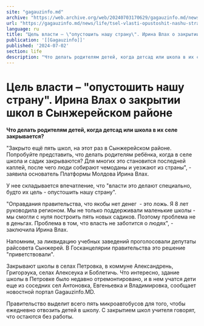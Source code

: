 ```yaml
---
site: "gagauzinfo.md"
archive: "https://web.archive.org/web/20240703170629/gagauzinfo.md/news/life/tsel-vlasti-opustoshit-nashu-stranu-irina-vlah-o-zakritii-shkol-v-sinzhereiskom-raione"
url: "https://gagauzinfo.md/news/life/tsel-vlasti-opustoshit-nashu-stranu-irina-vlah-o-zakritii-shkol-v-sinzhereiskom-raione"
language: ru
title: "Цель власти – \"опустошить нашу страну\". Ирина Влах о закрытии школ в Сынжерейском районе"
publication: '[[Gagauzinfo]]'
published: '2024-07-02'
section: life
description: "Что делать родителям детей, когда детсад или школа в их селе закрывается?"
---
```


# Цель власти – "опустошить нашу страну". Ирина Влах о закрытии школ в Сынжерейском районе

**Что делать родителям детей, когда детсад или школа в их селе закрывается?**

"Закрыто ещё пять школ, на этот раз в Сынжерейском районе. Попробуйте представить, что делать родителям ребёнка, когда в селе школа и садик закрываются? Для многих это становится последней каплей, после чего люди собирают чемоданы и уезжают из страны", - заявила основатель Платформы Молдова Ирина Влах.

У нее складывается впечатление, что "власти это делают специально, будто их цель - опустошить нашу страну".

"Оправдания правительства, что якобы нет денег  - это ложь. Я 8 лет руководила регионом. Мы не только поддерживали маленькие школы - мы смогли с нуля построить пять новых садиков. Поэтому проблема не в деньгах. Проблема в том, что власть не заботится о людях", - заключила Ирина Влах.

Напомним, за ликвидацию учебных заведений проголосовали депутаты райсовета Сынжерей. В Госканцелярии правительства это решение "приветствовали".

Закрывают школы в селах Петровка, в коммуне Александрень, Григорэука, селах Алексеука и Боблетичь. Что интересно, здание школы в Петровке было недавно отремонтировано, и в нем учатся дети еще из соседних сел Антоновка, Евгеньевка и Владимировка, сообщает новостной портал Gagauzinfo.MD.

Правительство выделит всего пять микроавтобусов для того, чтобы ежедневно отвозить детей в школу. С закрытием школ учителя говорят, что остаются без работы.
